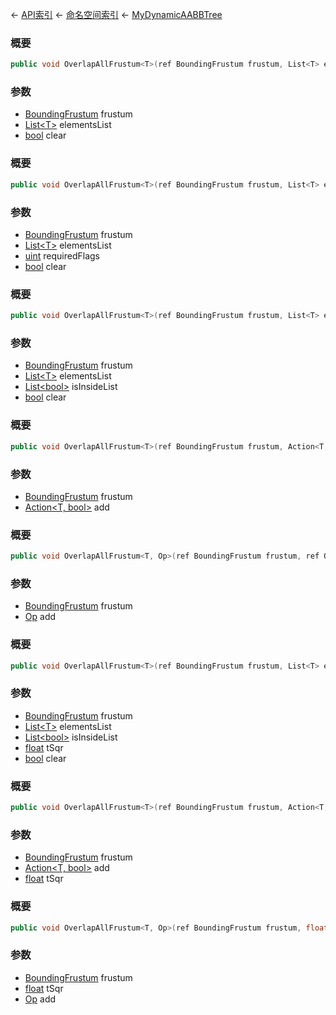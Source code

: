 ← [API索引](Api-Index) ← [命名空间索引](Namespace-Index) ← [MyDynamicAABBTree](VRageMath.MyDynamicAABBTree)

### 概要

```csharp
public void OverlapAllFrustum<T>(ref BoundingFrustum frustum, List<T> elementsList, bool clear = default)
```

### 参数

* [BoundingFrustum](VRageMath.BoundingFrustum) frustum
* [List&lt;T&gt;](https://docs.microsoft.com/en-us/dotnet/api/System.Collections.Generic.List-1?view=netframework-4.6) elementsList
* [bool](https://docs.microsoft.com/en-us/dotnet/api/System.Boolean?view=netframework-4.6) clear
### 概要

```csharp
public void OverlapAllFrustum<T>(ref BoundingFrustum frustum, List<T> elementsList, uint requiredFlags, bool clear = default)
```

### 参数

* [BoundingFrustum](VRageMath.BoundingFrustum) frustum
* [List&lt;T&gt;](https://docs.microsoft.com/en-us/dotnet/api/System.Collections.Generic.List-1?view=netframework-4.6) elementsList
* [uint](https://docs.microsoft.com/en-us/dotnet/api/System.UInt32?view=netframework-4.6) requiredFlags
* [bool](https://docs.microsoft.com/en-us/dotnet/api/System.Boolean?view=netframework-4.6) clear
### 概要

```csharp
public void OverlapAllFrustum<T>(ref BoundingFrustum frustum, List<T> elementsList, List<bool> isInsideList, bool clear = default)
```

### 参数

* [BoundingFrustum](VRageMath.BoundingFrustum) frustum
* [List&lt;T&gt;](https://docs.microsoft.com/en-us/dotnet/api/System.Collections.Generic.List-1?view=netframework-4.6) elementsList
* [List&lt;bool&gt;](https://docs.microsoft.com/en-us/dotnet/api/System.Collections.Generic.List-1?view=netframework-4.6) isInsideList
* [bool](https://docs.microsoft.com/en-us/dotnet/api/System.Boolean?view=netframework-4.6) clear
### 概要

```csharp
public void OverlapAllFrustum<T>(ref BoundingFrustum frustum, Action<T, bool> add)
```

### 参数

* [BoundingFrustum](VRageMath.BoundingFrustum) frustum
* [Action&lt;T, bool&gt;](https://docs.microsoft.com/en-us/dotnet/api/System.Action-2?view=netframework-4.6) add
### 概要

```csharp
public void OverlapAllFrustum<T, Op>(ref BoundingFrustum frustum, ref Op add)
```

### 参数

* [BoundingFrustum](VRageMath.BoundingFrustum) frustum
* [Op]() add
### 概要

```csharp
public void OverlapAllFrustum<T>(ref BoundingFrustum frustum, List<T> elementsList, List<bool> isInsideList, float tSqr, bool clear = default)
```

### 参数

* [BoundingFrustum](VRageMath.BoundingFrustum) frustum
* [List&lt;T&gt;](https://docs.microsoft.com/en-us/dotnet/api/System.Collections.Generic.List-1?view=netframework-4.6) elementsList
* [List&lt;bool&gt;](https://docs.microsoft.com/en-us/dotnet/api/System.Collections.Generic.List-1?view=netframework-4.6) isInsideList
* [float](https://docs.microsoft.com/en-us/dotnet/api/System.Single?view=netframework-4.6) tSqr
* [bool](https://docs.microsoft.com/en-us/dotnet/api/System.Boolean?view=netframework-4.6) clear
### 概要

```csharp
public void OverlapAllFrustum<T>(ref BoundingFrustum frustum, Action<T, bool> add, float tSqr)
```

### 参数

* [BoundingFrustum](VRageMath.BoundingFrustum) frustum
* [Action&lt;T, bool&gt;](https://docs.microsoft.com/en-us/dotnet/api/System.Action-2?view=netframework-4.6) add
* [float](https://docs.microsoft.com/en-us/dotnet/api/System.Single?view=netframework-4.6) tSqr
### 概要

```csharp
public void OverlapAllFrustum<T, Op>(ref BoundingFrustum frustum, float tSqr, ref Op add)
```

### 参数

* [BoundingFrustum](VRageMath.BoundingFrustum) frustum
* [float](https://docs.microsoft.com/en-us/dotnet/api/System.Single?view=netframework-4.6) tSqr
* [Op]() add
